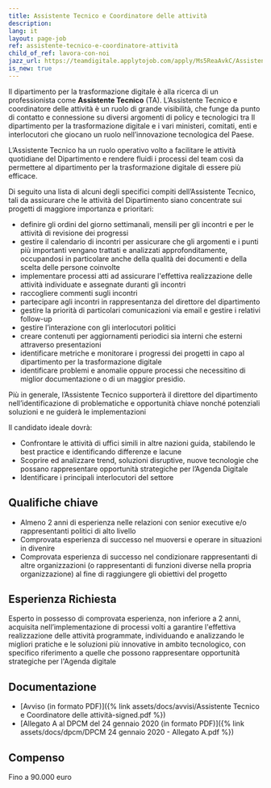 ```yaml
---
title: Assistente Tecnico e Coordinatore delle attività
description:
lang: it
layout: page-job
ref: assistente-tecnico-e-coordinatore-attività
child_of_ref: lavora-con-noi
jazz_url: https://teamdigitale.applytojob.com/apply/Ms5ReaAvkC/Assistente-Tecnico-E-Coordinatore-Delle-Attivit.html
is_new: true
---
```


Il dipartimento per la trasformazione digitale è alla ricerca di un professionista come **Assistente Tecnico** (TA). L’Assistente Tecnico e coordinatore delle attività è un ruolo di grande visibilità, che funge da punto di contatto e connessione su diversi argomenti di policy e tecnologici tra Il dipartimento per la trasformazione digitale e i vari ministeri, comitati, enti e interlocutori che giocano un ruolo nell’innovazione tecnologica del Paese.
 
L’Assistente Tecnico ha un ruolo operativo volto a facilitare le attività quotidiane del Dipartimento e rendere fluidi i processi del team così da permettere al dipartimento per la trasformazione digitale di essere più efficace. 

Di seguito una lista di alcuni degli specifici compiti dell’Assistente Tecnico, tali da assicurare che le attività del Dipartimento siano concentrate sui progetti di maggiore importanza e prioritari:
 
- definire gli ordini del giorno settimanali, mensili per gli incontri e per le attività di revisione dei progressi
- gestire il calendario di incontri per assicurare che gli argomenti e i punti più importanti vengano trattati e analizzati approfonditamente, occupandosi in particolare anche della qualità dei documenti e della scelta delle persone coinvolte
- implementare processi atti ad assicurare l'effettiva realizzazione delle attività individuate e assegnate duranti gli incontri
- raccogliere commenti sugli incontri
- partecipare agli incontri in rappresentanza del direttore del dipartimento
- gestire la priorità di particolari comunicazioni via email e gestire i relativi follow-up
- gestire l’interazione con gli interlocutori politici
- creare contenuti per aggiornamenti periodici sia interni che esterni attraverso presentazioni
- identificare metriche e monitorare i progressi dei progetti in capo al dipartimento per la trasformazione digitale
- identificare problemi e anomalie oppure processi che necessitino di miglior documentazione o di un maggior presidio.

Più in generale, l’Assistente Tecnico supporterà il direttore del dipartimento nell’identificazione di problematiche e opportunità chiave nonché potenziali soluzioni e ne guiderà le implementazioni

Il candidato ideale dovrà:

- Confrontare le attività di uffici simili in altre nazioni guida, stabilendo le best practice e identificando differenze e lacune
- Scoprire ed analizzare trend, soluzioni disruptive, nuove tecnologie che possano rappresentare opportunità strategiche per l’Agenda Digitale
- Identificare i principali interlocutori del settore


## Qualifiche chiave

- Almeno 2 anni di esperienza nelle relazioni con senior executive e/o rappresentanti politici di alto livello
- Comprovata esperienza di successo nel muoversi e operare in situazioni in divenire
- Comprovata esperienza di successo nel condizionare rappresentanti di altre organizzazioni (o rappresentanti di funzioni diverse nella propria organizzazione) al fine di raggiungere gli obiettivi del progetto


## Esperienza Richiesta

Esperto in possesso di comprovata esperienza, non inferiore a 2 anni, acquisita nell’implementazione di processi volti a garantire l'effettiva realizzazione delle attività programmate, individuando e analizzando le migliori pratiche e le soluzioni più innovative in ambito tecnologico, con specifico riferimento a quelle che possono rappresentare opportunità strategiche per l'Agenda digitale


## Documentazione

- [Avviso (in formato PDF)]({% link assets/docs/avvisi/Assistente Tecnico e Coordinatore delle attività-signed.pdf %})
- [Allegato A al DPCM del 24 gennaio 2020 (in formato PDF)]({% link assets/docs/dpcm/DPCM 24 gennaio 2020 - Allegato A.pdf %})


## Compenso

Fino a 90.000 euro
